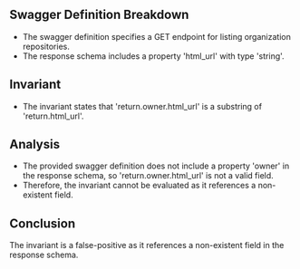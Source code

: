 ## Swagger Definition Breakdown
- The swagger definition specifies a GET endpoint for listing organization repositories.
- The response schema includes a property 'html_url' with type 'string'.

## Invariant
- The invariant states that 'return.owner.html_url' is a substring of 'return.html_url'.

## Analysis
- The provided swagger definition does not include a property 'owner' in the response schema, so 'return.owner.html_url' is not a valid field.
- Therefore, the invariant cannot be evaluated as it references a non-existent field.

## Conclusion
The invariant is a false-positive as it references a non-existent field in the response schema.
